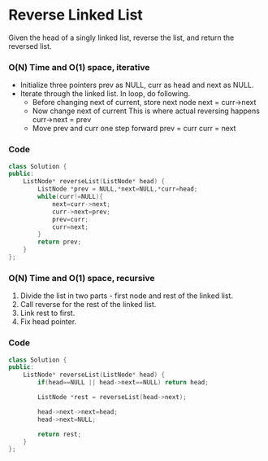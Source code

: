 # Reverse Linked List

Given the head of a singly linked list, reverse the list, and return the reversed list.

### O(N) Time and O(1) space, iterative

-   Initialize three pointers prev as NULL, curr as head and next as NULL.
-   Iterate through the linked list. In loop, do following.
    -   Before changing next of current, store next node
        next = curr->next
    -   Now change next of current This is where actual reversing happens
        curr->next = prev
    -   Move prev and curr one step forward
        prev = curr
        curr = next

### Code

```cpp
class Solution {
public:
    ListNode* reverseList(ListNode* head) {
        ListNode *prev = NULL,*next=NULL,*curr=head;
        while(curr!=NULL){
            next=curr->next;
            curr->next=prev;
            prev=curr;
            curr=next;
        }
        return prev;
    }
};
```

### O(N) Time and O(1) space, recursive

1. Divide the list in two parts - first node and
   rest of the linked list.
2. Call reverse for the rest of the linked list.
3. Link rest to first.
4. Fix head pointer.

### Code

```cpp
class Solution {
public:
    ListNode* reverseList(ListNode* head) {
        if(head==NULL || head->next==NULL) return head;

        ListNode *rest = reverseList(head->next);

        head->next->next=head;
        head->next=NULL;

        return rest;
    }
};
```
